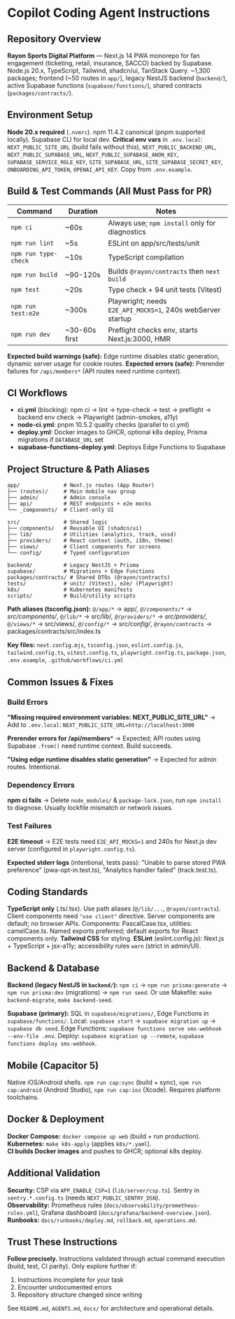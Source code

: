 # Copilot Coding Agent Instructions

## Repository Overview
**Rayon Sports Digital Platform** — Next.js 14 PWA monorepo for fan engagement (ticketing, retail, insurance, SACCO) backed by Supabase. Node.js 20.x, TypeScript, Tailwind, shadcn/ui, TanStack Query. ~1,300 packages; frontend (~50 routes in `app/`), legacy NestJS backend (`backend/`), active Supabase functions (`supabase/functions/`), shared contracts (`packages/contracts/`).

## Environment Setup
**Node 20.x required** (`.nvmrc`). npm 11.4.2 canonical (pnpm supported locally). Supabase CLI for local dev. **Critical env vars** in `.env.local`: `NEXT_PUBLIC_SITE_URL` (build fails without this), `NEXT_PUBLIC_BACKEND_URL`, `NEXT_PUBLIC_SUPABASE_URL`, `NEXT_PUBLIC_SUPABASE_ANON_KEY`, `SUPABASE_SERVICE_ROLE_KEY`, `SITE_SUPABASE_URL`, `SITE_SUPABASE_SECRET_KEY`, `ONBOARDING_API_TOKEN`, `OPENAI_API_KEY`. Copy from `.env.example`.

## Build & Test Commands (All Must Pass for PR)
| Command | Duration | Notes |
|---------|----------|-------|
| `npm ci` | ~60s | Always use; `npm install` only for diagnostics |
| `npm run lint` | ~5s | ESLint on app/src/tests/unit |
| `npm run type-check` | ~10s | TypeScript compilation |
| `npm run build` | ~90-120s | Builds `@rayon/contracts` then `next build` |
| `npm test` | ~20s | Type check + 94 unit tests (Vitest) |
| `npm run test:e2e` | ~300s | Playwright; needs `E2E_API_MOCKS=1`, 240s webServer startup |
| `npm run dev` | ~30-60s first | Preflight checks env, starts Next.js:3000, HMR |

**Expected build warnings (safe):** Edge runtime disables static generation, dynamic server usage for cookie routes. **Expected errors (safe):** Prerender failures for `/api/members*` (API routes need runtime context).

## CI Workflows
- **ci.yml** (blocking): npm ci → lint → type-check → test → preflight → backend env check → Playwright (admin-smokes, a11y)
- **node-ci.yml**: pnpm 10.5.2 quality checks (parallel to ci.yml)
- **deploy.yml**: Docker images to GHCR, optional k8s deploy, Prisma migrations if `DATABASE_URL` set
- **supabase-functions-deploy.yml**: Deploys Edge Functions to Supabase

## Project Structure & Path Aliases
```
app/              # Next.js routes (App Router)
├── (routes)/     # Main mobile nav group
├── admin/        # Admin console
├── api/          # REST endpoints + e2e mocks
└── _components/  # Client-only UI

src/              # Shared logic
├── components/   # Reusable UI (shadcn/ui)
├── lib/          # Utilities (analytics, track, ussd)
├── providers/    # React context (auth, i18n, theme)
├── views/        # Client components for screens
└── config/       # Typed configuration

backend/          # Legacy NestJS + Prisma
supabase/         # Migrations + Edge Functions
packages/contracts/ # Shared DTOs (@rayon/contracts)
tests/            # unit/ (Vitest), e2e/ (Playwright)
k8s/              # Kubernetes manifests
scripts/          # Build/utility scripts
```

**Path aliases (tsconfig.json):** `@/app/*` → app/*, `@/components/*` → src/components/*, `@/lib/*` → src/lib/*, `@/providers/*` → src/providers/*, `@/views/*` → src/views/*, `@/config/*` → src/config/*, `@rayon/contracts` → packages/contracts/src/index.ts

**Key files:** `next.config.mjs`, `tsconfig.json`, `eslint.config.js`, `tailwind.config.ts`, `vitest.config.ts`, `playwright.config.ts`, `package.json`, `.env.example`, `.github/workflows/ci.yml`

## Common Issues & Fixes

### Build Errors
**"Missing required environment variables: NEXT_PUBLIC_SITE_URL"** → Add to `.env.local`: `NEXT_PUBLIC_SITE_URL=http://localhost:3000`

**Prerender errors for /api/members*** → Expected; API routes using Supabase `.from()` need runtime context. Build succeeds.

**"Using edge runtime disables static generation"** → Expected for admin routes. Intentional.

### Dependency Errors
**npm ci fails** → Delete `node_modules/` & `package-lock.json`, run `npm install` to diagnose. Usually lockfile mismatch or network issues.

### Test Failures
**E2E timeout** → E2E tests need `E2E_API_MOCKS=1` and 240s for Next.js dev server (configured in `playwright.config.ts`).

**Expected stderr logs** (intentional, tests pass): "Unable to parse stored PWA preference" (pwa-opt-in.test.ts), "Analytics handler failed" (track.test.ts).

## Coding Standards
**TypeScript only** (.ts/.tsx). Use path aliases (`@/lib/...`, `@rayon/contracts`). Client components need `"use client"` directive. Server components are default; no browser APIs. Components: PascalCase.tsx, utilities: camelCase.ts. Named exports preferred; default exports for React components only. **Tailwind CSS** for styling. **ESLint** (eslint.config.js): Next.js + TypeScript + jsx-a11y; accessibility rules `warn` (strict in admin/UI).

## Backend & Database
**Backend (legacy NestJS in `backend/`):** `npm ci` → `npm run prisma:generate` → `npm run prisma:dev` (migrations) → `npm run seed`. Or use Makefile: `make backend-migrate`, `make backend-seed`.

**Supabase (primary):** SQL in `supabase/migrations/`, Edge Functions in `supabase/functions/`. Local: `supabase start` → `supabase migration up` → `supabase db seed`. Edge Functions: `supabase functions serve sms-webhook --env-file .env`. Deploy: `supabase migration up --remote`, `supabase functions deploy sms-webhook`.

## Mobile (Capacitor 5)
Native iOS/Android shells. `npm run cap:sync` (build + sync), `npm run cap:android` (Android Studio), `npm run cap:ios` (Xcode). Requires platform toolchains.

## Docker & Deployment
**Docker Compose:** `docker compose up web` (build + run production).  
**Kubernetes:** `make k8s-apply` (applies `k8s/*.yaml`).  
**CI builds Docker images** and pushes to GHCR; optional k8s deploy.

## Additional Validation
**Security:** CSP via `APP_ENABLE_CSP=1` (`lib/server/csp.ts`). Sentry in `sentry.*.config.ts` (needs `NEXT_PUBLIC_SENTRY_DSN`).  
**Observability:** Prometheus rules (`docs/observability/prometheus-rules.yml`), Grafana dashboard (`docs/grafana/backend-overview.json`).  
**Runbooks:** `docs/runbooks/deploy.md`, `rollback.md`, `operations.md`.

## Trust These Instructions
**Follow precisely.** Instructions validated through actual command execution (build, test, CI parity). Only explore further if:
1. Instructions incomplete for your task
2. Encounter undocumented errors
3. Repository structure changed since writing

See `README.md`, `AGENTS.md`, `docs/` for architecture and operational details.
